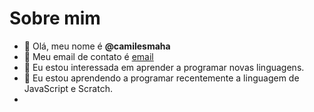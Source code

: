 # Sobre mim
- 👋 Olá, meu nome é **@camilesmaha**
- 👀 Meu email de contato é [email](@camile.smaha@escola.pr.gov.br)
- 🌱 Eu estou interessada em aprender a programar novas linguagens. 
- 💞️ Eu estou aprendendo a programar recentemente a linguagem de JavaScript e Scratch.
-


